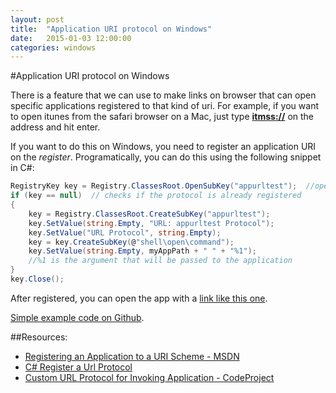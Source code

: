 ```yaml
---
layout: post
title:  "Application URI protocol on Windows"
date:   2015-01-03 12:00:00 
categories: windows
---
```


#Application URI protocol on Windows

There is a feature that we can use to make links on browser that can open specific applications registered to that kind of uri. For example, if you want to open itunes from the safari browser on a Mac, just type **[itmss://](itmss://)** on the address and hit enter.

If you want to do this on Windows, you need to register an application URI on the *register*. Programatically, you can do this using the following snippet in C#:

```csharp
RegistryKey key = Registry.ClassesRoot.OpenSubKey("appurltest");  //open appurltest subkey
if (key == null)  // checks if the protocol is already registered
{
    key = Registry.ClassesRoot.CreateSubKey("appurltest");
    key.SetValue(string.Empty, "URL: appurltest Protocol");
    key.SetValue("URL Protocol", string.Empty);
    key = key.CreateSubKey(@"shell\open\command");
    key.SetValue(string.Empty, myAppPath + " " + "%1");
    //%1 is the argument that will be passed to the application
}
key.Close();
```
    
After registered, you can open the app with a [link like this one](appurltest:Testing!).

[Simple example code on Github](https://github.com/anishihara/app_uri_on_windows).

##Resources:

* [Registering an Application to a URI Scheme - MSDN](http://msdn.microsoft.com/en-us/library/ie/aa767914(v=vs.85).aspx)
* [C# Register a Url Protocol](http://www.codingvision.net/miscellaneous/c-register-a-url-protocol)
* [Custom URL Protocol for Invoking Application - CodeProject](http://www.codeproject.com/Articles/332206/Custom-URL-Protocol-for-Invoking-Application)



            